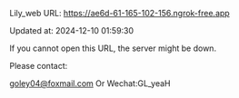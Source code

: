 Lily_web URL: https://ae6d-61-165-102-156.ngrok-free.app

Updated at: 2024-12-10 01:59:30

If you cannot open this URL, the server might be down.

Please contact: 

goley04@foxmail.com Or Wechat:GL_yeaH